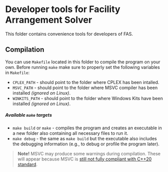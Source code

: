 # Developer tools for Facility Arrangement Solver

This folder contains convenience tools for developers of FAS.

## Compilation

You can use `Makefile` located in this folder to compile the program on your own. Before
running `make` make sure to properly set the following variables in `Makefile`:

* `CPLEX_PATH` - should point to the folder where CPLEX has been intalled.
* `MSVC_PATH` - should point to the folder where MSVC compiler has been installed
*(ignored on Linux)*.
* `WINKITS_PATH` - should point to the folder where Windows Kits have been installed
*(ignored on Linux)*.

##### Available `make` targets

* `make build` or `make` - compiles the program and creates an executable in a new folder
also containing all necessary files to run it.
* `make debug` - the same as `make build` but the executable also includes the debugging
information (e.g., to debug or profile the program later).

> **Note!** MSVC may produce some warnings during compilation. These will appear because
MSVC is 
[still not fully compliant with C++20 standard](https://en.cppreference.com/w/cpp/compiler_support/20).
